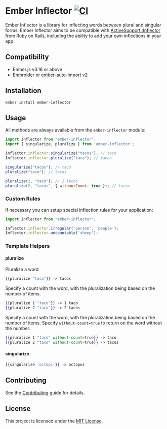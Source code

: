 # Ember Inflector [![CI](https://github.com/emberjs/ember-inflector/workflows/CI/badge.svg)](https://github.com/emberjs/ember-inflector/actions/)

Ember Inflector is a library for inflecting words between plural and singular forms. Ember Inflector aims to be compatible with [ActiveSupport::Inflector](http://api.rubyonrails.org/classes/ActiveSupport/Inflector.html) from Ruby on Rails, including the ability to add your own inflections in your app.


## Compatibility

- Ember.js v3.16 or above
- Embroider or ember-auto-import v2

## Installation

```
ember install ember-inflector
```

## Usage

All methods are always available from the `ember-inflector` module:

```javascript
import Inflector from 'ember-inflector';
import { singularize, pluralize } from 'ember-inflector';

Inflector.inflector.singularize("tacos"); // taco
Inflector.inflector.pluralize("taco"); // tacos

singularize("tacos"); // taco
pluralize("taco"); // tacos

pluralize(2, "taco"); // 2 tacos
pluralize(2, "tacos", { withoutCount: true }); // tacos
```

### Custom Rules

If necessary you can setup special inflection rules for your application:

```javascript
import Inflector from 'ember-inflector';

Inflector.inflector.irregular('person', 'people');
Inflector.inflector.uncountable('sheep');

```

### Template Helpers

#### pluralize

Pluralize a word
```hbs
{{pluralize "taco"}} -> tacos
```

Specify a count with the word, with the pluralization being based on the number of items.
```hbs
{{pluralize 1 "taco"}} -> 1 taco
{{pluralize 2 "taco"}} -> 2 tacos
```

Specify a count with the word, with the pluralization being based on the number of items. Specify `without-count=true` to return on the word without the number.
```hbs
{{pluralize 1 "taco" without-count=true}} -> taco
{{pluralize 2 "taco" without-count=true}} -> tacos
```

#### singularize
```hbs
{{singularize 'octopi'}} -> octopus
```


## Contributing

See the [Contributing](CONTRIBUTING.md) guide for details.

## License

This project is licensed under the [MIT License](LICENSE.md).
